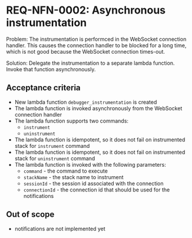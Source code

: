 # REQ-NFN-0002: Asynchronous instrumentation

Problem:
The instrumentation is performced in the WebSocket connection handler.
This causes the connection handler to be blocked for a long time, which is not good because the WebSocket connection times-out.

Solution:
Delegate the instrumentation to a separate lambda function.
Invoke that function asynchronously.

## Acceptance criteria

- New lambda function `debugger_instrumentation` is created
- The lambda function is invoked asynchronously from the WebSocket connection handler
- The lambda function supports two commands:
  - `instrument`
  - `uninstrument`
- The lambda function is idempotent, so it does not fail on instrumented stack for `instrument` command
- The lambda function is idempotent, so it does not fail on instrumented stack for `uninstrument` command
- The lambda function is invoked with the following parameters:
  - `command` - the command to execute
  - `stackName` - the stack name to instrument
  - `sessionId` - the session id associated with the connection
  - `connectionId` - the connection id that should be used for the notifications

## Out of scope

- notifications are not implemented yet